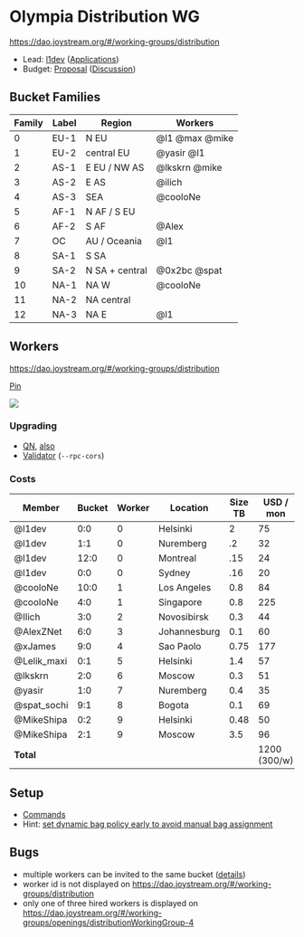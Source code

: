 # Olympia Distribution WG

https://dao.joystream.org/#/working-groups/distribution

- Lead: [l1dev](https://dao.joystream.org/#/proposals/preview/13) ([Applications](https://dao.joystream.org/#/working-groups/openings/distributionWorkingGroup-0))
- Budget: [Proposal](https://dao.joystream.org/#/proposals/preview/18) ([Discussion](https://discord.com/channels/811216481340751934/812343711870091285/957682269475201025))

## Bucket Families

| Family | Label | Region | Workers |
|---|---|---|---|
| 0 | EU-1 | N EU | @l1 @max @mike |
| 1 | EU-2 | central EU | @yasir @l1 |
| 2 | AS-1 | E EU / NW AS | @lkskrn @mike |
| 3 | AS-2 | E AS | @ilich |
| 4 | AS-3 | SEA |  @cooloNe |
| 5 | AF-1 | N AF / S EU | |
| 6 | AF-2 | S AF | @Alex |
| 7 | OC | AU / Oceania | @l1 |
| 8 | SA-1 | S SA | |
| 9 | SA-2 | N SA + central | @0x2bc @spat |
| 10 | NA-1 | NA W | @cooloNe |
| 11 | NA-2 | NA central | |
| 12 | NA-3 | NA E | @l1 |

## Workers

https://dao.joystream.org/#/working-groups/distribution

[Pin](https://discord.com/channels/811216481340751934/933726271832227911/957589245407678494)

![](https://cdn.discordapp.com/attachments/933726271832227911/957675927326838814/olympia-distribution.png)

### Upgrading

- [QN](https://discord.com/channels/811216481340751934/933726271832227911/957653724174614559), [also](https://discord.com/channels/811216481340751934/933726271832227911/957390875959361597)
- [Validator](https://discord.com/channels/811216481340751934/933726271832227911/957572146958319616) (`--rpc-cors`)

### Costs

| Member | Bucket | Worker | Location | Size TB | USD / mon |
|---|---|----|---|---|---|
| @l1dev | 0:0 | 0 | Helsinki | 2 | 75 |
| @l1dev | 1:1 | 0 | Nuremberg | .2 | 32 |
| @l1dev | 12:0 | 0 | Montreal | .15 | 24 |
| @l1dev | 0:0 | 0 | Sydney | .16 | 20 |
| @cooloNe | 10:0 | 1 | Los Angeles | 0.8 | 84 |
| @cooloNe | 4:0| 1 | Singapore | 0.8 | 225 |
| @Ilich | 3:0 | 2 | Novosibirsk | 0.3 | 44 |
| @AlexZNet | 6:0 | 3 | Johannesburg | 0.1 | 60 |
| @xJames |  9:0 | 4 | Sao Paolo | 0.75 | 177 |
| @Lelik_maxi |  0:1 | 5 | Helsinki | 1.4 | 57 |
| @lkskrn |  2:0 | 6 | Moscow | 0.3 | 51 |
| @yasir | 1:0 | 7 | Nuremberg | 0.4 | 35 |
| @spat_sochi |  9:1 | 8 | Bogota | 0.1 | 69 |
| @MikeShipa | 0:2 | 9 | Helsinki | 0.48 | 50 |
| @MikeShipa | 2:1 | 9 | Moscow | 3.5 | 96 |
| **Total** | | | | | 1200 (300/w) |

## Setup

- [Commands](https://discord.com/channels/811216481340751934/933726271832227911/957567685993050162)
- Hint: [set dynamic bag policy early to avoid manual bag assignment](https://discord.com/channels/811216481340751934/933726271832227911/957592223422230566)

## Bugs

- multiple workers can be invited to the same bucket ([details](https://discord.com/channels/811216481340751934/933726271832227911/957673382936199240))
- worker id is not displayed on https://dao.joystream.org/#/working-groups/distribution 
- only one of three hired workers is displayed on https://dao.joystream.org/#/working-groups/openings/distributionWorkingGroup-4
